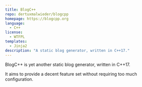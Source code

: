 ```yaml
---
title: BlogC++
repo: dertuxmalwieder/blogcpp
homepage: https://blogcpp.org
language:
  - C++
license:
  - WTFPL
templates:
  - Jinja2
description: "A static blog generator, written in C++17."
---
```


BlogC++ is yet another static blog generator, written in C++17.

It aims to provide a decent feature set without requiring too much configuration.
